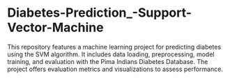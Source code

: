 # Diabetes-Prediction_-Support-Vector-Machine
This repository features a machine learning project for predicting diabetes using the SVM algorithm. It includes data loading, preprocessing, model training, and evaluation with the Pima Indians Diabetes Database. The project offers evaluation metrics and visualizations to assess performance.
